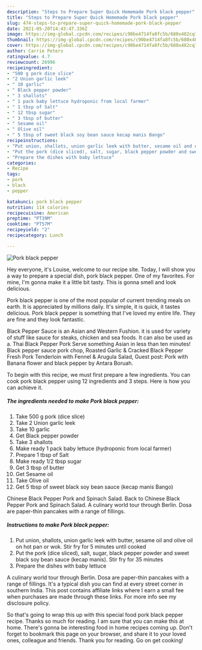 ```yaml
---
description: "Steps to Prepare Super Quick Homemade Pork black pepper"
title: "Steps to Prepare Super Quick Homemade Pork black pepper"
slug: 474-steps-to-prepare-super-quick-homemade-pork-black-pepper
date: 2021-05-20T14:43:47.336Z
image: https://img-global.cpcdn.com/recipes/c90be4714fa8fc5b/680x482cq70/pork-black-pepper-recipe-main-photo.jpg
thumbnail: https://img-global.cpcdn.com/recipes/c90be4714fa8fc5b/680x482cq70/pork-black-pepper-recipe-main-photo.jpg
cover: https://img-global.cpcdn.com/recipes/c90be4714fa8fc5b/680x482cq70/pork-black-pepper-recipe-main-photo.jpg
author: Carrie Peters
ratingvalue: 4.7
reviewcount: 26996
recipeingredient:
- "500 g pork dice slice"
- "2 Union garlic leek"
- " 10 garlic"
- " Black pepper powder"
- " 3 shallots"
- " 1 pack baby lettuce hydroponic from local farmer"
- " 1 tbsp of Salt"
- " 12 tbsp sugar"
- " 3 tbsp of butter"
- " Sesame oil"
- " Olive oil"
- " 5 tbsp of sweet black soy bean sauce kecap manis Bango"
recipeinstructions:
- "Put union, shallots, union garlic leek with butter, sesame oil and olive oil on hot pan or wok. Stir fry for 5 minutes until cooked"
- "Put the pork (dice sliced), salt, sugar, black pepper powder and sweet black soy bean sauce (kecap manis). Stir fry for 35 minutes"
- "Prepare the dishes with baby lettuce"
categories:
- Recipe
tags:
- pork
- black
- pepper

katakunci: pork black pepper 
nutrition: 114 calories
recipecuisine: American
preptime: "PT39M"
cooktime: "PT57M"
recipeyield: "2"
recipecategory: Lunch

---
```



![Pork black pepper](https://img-global.cpcdn.com/recipes/c90be4714fa8fc5b/680x482cq70/pork-black-pepper-recipe-main-photo.jpg)

Hey everyone, it's Louise, welcome to our recipe site. Today, I will show you a way to prepare a special dish, pork black pepper. One of my favorites. For mine, I'm gonna make it a little bit tasty. This is gonna smell and look delicious.

Pork black pepper is one of the most popular of current trending meals on earth. It is appreciated by millions daily. It's simple, it is quick, it tastes delicious. Pork black pepper is something that I've loved my entire life. They are fine and they look fantastic.

Black Pepper Sauce is an Asian and Western Fushion. it is used for variety of stuff like sauce for steaks, chicken and sea foods. It can also be used as a. Thai Black Pepper Pork Serve something Asian in less than ten minutes! Black pepper sauce pork chop, Roasted Garlic &amp; Cracked Black Pepper Fresh Pork Tenderloin with Fennel &amp; Arugula Salad, Guest post: Pork with Banana flower and black pepper by Antara Boruah.


To begin with this recipe, we must first prepare a few ingredients. You can cook pork black pepper using 12 ingredients and 3 steps. Here is how you can achieve it.

<!--inarticleads1-->

##### The ingredients needed to make Pork black pepper:

1. Take 500 g pork (dice slice)
1. Take 2 Union garlic leek
1. Take  10 garlic
1. Get  Black pepper powder
1. Take  3 shallots
1. Make ready  1 pack baby lettuce (hydroponic from local farmer)
1. Prepare  1 tbsp of Salt
1. Make ready  1/2 tbsp sugar
1. Get  3 tbsp of butter
1. Get  Sesame oil
1. Take  Olive oil
1. Get  5 tbsp of sweet black soy bean sauce (kecap manis Bango)


Chinese Black Pepper Pork and Spinach Salad. Back to Chinese Black Pepper Pork and Spinach Salad. A culinary world tour through Berlin. Dosa are paper-thin pancakes with a range of fillings. 

<!--inarticleads2-->

##### Instructions to make Pork black pepper:

1. Put union, shallots, union garlic leek with butter, sesame oil and olive oil on hot pan or wok. Stir fry for 5 minutes until cooked
1. Put the pork (dice sliced), salt, sugar, black pepper powder and sweet black soy bean sauce (kecap manis). Stir fry for 35 minutes
1. Prepare the dishes with baby lettuce


A culinary world tour through Berlin. Dosa are paper-thin pancakes with a range of fillings. It&#39;s a typical dish you can find at every street corner in southern India. This post contains affiliate links where I earn a small fee when purchases are made through these links. For more info see my disclosure policy. 

So that's going to wrap this up with this special food pork black pepper recipe. Thanks so much for reading. I am sure that you can make this at home. There's gonna be interesting food in home recipes coming up. Don't forget to bookmark this page on your browser, and share it to your loved ones, colleague and friends. Thank you for reading. Go on get cooking!
